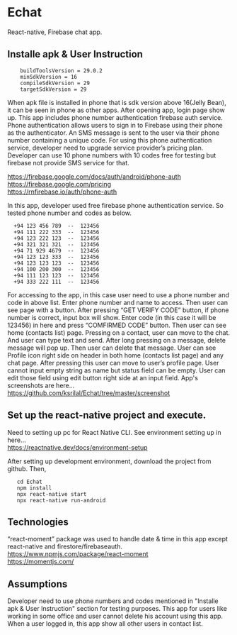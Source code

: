 # Echat
React-native, Firebase chat app.

## Installe apk & User Instruction
        buildToolsVersion = 29.0.2
        minSdkVersion = 16
        compileSdkVersion = 29
        targetSdkVersion = 29

When apk file is installed  in phone that is sdk version above 16(Jelly Bean), it can be seen in phone as other apps.
After opening app, login page show up.
This app includes phone number authentication firebase auth service.
Phone authentication allows users to sign in to Firebase using their phone as the authenticator.
An SMS message is sent to the user via their phone number containing a unique code.
For using this phone authentication service, developer need to upgrade service provider’s pricing plan.
Developer can use 10 phone numbers with 10 codes free for testing but firebase not provide SMS service for that.

https://firebase.google.com/docs/auth/android/phone-auth    
https://firebase.google.com/pricing   
https://rnfirebase.io/auth/phone-auth   

In this app, developer used free firebase phone authentication service.
So tested phone number and codes as below.

      +94 123 456 789  --  123456
      +94 111 222 333  --  123456
      +94 123 222 123  --  123456
      +94 321 321 321  --  123456
      +94 71 929 4679  --  123456
      +94 123 123 333  --  123456
      +94 123 123 123  --  123456
      +94 100 200 300  --  123456
      +94 111 123 123  --  123456
      +94 333 222 111  --  123456

For accessing to the app, in this case user need to use a phone number and code in above list.
Enter phone number and name to access.
Then user can see page  with a button. After pressing “GET VERIFY CODE” button, if phone number is correct, input box will show.
Enter code (in this case it will be 123456) in here and press “COMFIRMED CODE” button.
Then user can see home (contacts list) page.
Pressing on a contact, user can move to the chat. And user can type text and send.
After long pressing on a message, delete message will pop up. Then user can delete that message.
User can see Profile icon right side on header in both home (contacts list page) and any chat page. 
After pressing this user can move to user’s profile page. User cannot input empty string as name but status field can be empty.
User can edit those field using edit button right side at an input field.
App's screenshots are here...   
https://github.com/ksrilal/Echat/tree/master/screenshot

## Set up the react-native project and execute.
Need to setting up pc for React Native CLI. See environment setting up in here...   
https://reactnative.dev/docs/environment-setup
       
After setting up development environment, download the project from github. Then,

       cd Echat
       npm install
       npx react-native start
       npx react-native run-android
       
## Technologies
“react-moment” package was used to handle date & time in this app except react-native and firestore/firebaseauth.   
https://www.npmjs.com/package/react-moment    
https://momentjs.com/

## Assumptions
Developer need to use phone numbers and codes mentioned in "Installe apk & User Instruction" section for testing purposes.
This app for users like working in some office and user cannot delete his account using this app.
When a user logged in, this app show all other users in contact list.
